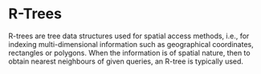 # R-Trees
R-trees are tree data structures used for spatial access methods, i.e., for indexing multi-dimensional information such as geographical coordinates, rectangles or polygons. When the information is of spatial nature, then to obtain nearest neighbours of given queries, an R-tree is typically used.
